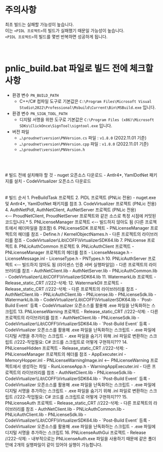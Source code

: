 # 주의사항
최초 빌드는 실패할 가능성이 높습니다.<br/>
이는 `<PIDL 프로젝트>`의 빌드가 실패했기 때문일 가능성이 높습니다.<br>
`<PIDL 프로젝트>`의 빌드를 몇번 반복하면 성공하게 됩니다.
<br/>
<br/>
<br/>
# pnlic_build.bat 파일로 빌드 전에 체크할 사항
- 환경 변수 `PN_BUILD_PATH`
    - C++/C# 컴파일 도구로 기본값은 `C:\Program Files\Microsoft Visual Studio\2022\Professional\Msbuild\Current\Bin\MSBuild.exe` 입니다.
- 환경 변수 `PN_SIGN_TOOL_PATH`
    - 디지털 서명을 위한 도구로 기본값은 `C:\Program Files (x86)\Microsoft SDKs\ClickOnce\SignTool\signtool.exe` 입니다.
- 버전 파일
    - `…\proudnet\version\PNVersion.cs` 파일 : `v1.8.0` (2022.11.01 기준)
    - `…\proudnet\version\PNVersion.cpp` 파일 : `v1.8.0` (2022.11.01 기준)
    - `…\proudnet\version\PNVersion.h`
<br/>
<br/>
<br/>
# 빌드 전에 설치해야 할 것
- nuget 오픈소스 다운로드
- Antlr4*, YamlDotNet 패키지를 설치
- CodeVirtualizer 오픈소스 다운로드
<br/>
<br/>
<br/>
# 빌드 순서
1. PreBuildTask 프로젝트
2. PIDL 프로젝트 (PNLic 전용)
    - nuget.exe 및 Antlr4*, YamlDotNet 패키지를 참조
3. CodeVirtualizer 프로젝트 (PNLic 전용)
4. AuthNetPidl, AuthNetClient, AutNetServer 프로젝트 (PNLic 전용)<br/>
<-- ProudNetClient, ProudNetServer 프로젝트와 같은 소스로 특정 시점에 커밋된 코드입니다.*
5. PNLicenseManager 프로젝트 <-- 빌드하지 않아도 됨 (다른 프로젝트에서 헤더파일을 참조함)
6. PNLicenseSDK 프로젝트
    - PNLicenseManager 프로젝트의 헤더를 참조
        - Define.h / KernelObjectNames.h
    - 다른 프로젝트의 라이브러리를 참조
        - CodeVirtualizer\Lib\COFF\VirtualizerSDK64.lib
7. PNLicense 프로젝트
8. PNLicAuthCommon 프로젝트
9. PNLicAuthClient 프로젝트
    - PNLicenseManager 프로젝트의 헤더를 참조
        - LicenseMessage.h
        - LicenseMessage.inl
        - LicenseType.h
        - PNTypes.h
10. PNLicAuthServer 프로젝트 <-- 빌드하지 않아도 됨 (라이센스 인증 서버 실행파일임)
    - 다른 프로젝트의 라이브러리를 참조
        - AuthNetClient.lib
        - AuthNetServer.lib
        - PNLicAuthCommon.lib
        - CodeVirtualizer\Lib\COFF\VirtualizerSDK64.lib
11. WatermarkLib 프로젝트
    - Release_static_CRT //222-삭제:
12. WatermarkDll 프로젝트
    - Release_static_CRT //222-삭제:
    - 다른 프로젝트의 라이브러리를 참조
        - AuthNetClient.lib
        - PNLicAuthClient.lib
        - PNLicense.lib
        - PNLicenseSdk.lib
        - WatermarkLib.lib
        - CodeVirtualizer\Lib\COFF\VirtualizerSDK64.lib
    - `Post-Build Event` 등록
        - CodeVirtualizer 오픈소스를 활용해 .exe 파일을 난독화하는 스크립트
13. PNLicenseWarning 프로젝트
    - Release_static_CRT //222-삭제:
    - 다른 프로젝트의 라이브러리를 참조
        - AuthNetClient.lib
        - PNLicenseSdk.lib
        - CodeVirtualizer\Lib\COFF\VirtualizerSDK64.lib
    - `Post-Build Event` 등록
        - CodeVirtualizer 오픈소스를 활용해 .exe 파일을 난독화하는 스크립트
        - .exe 파일에 디지털 서명을 추가하는 스크립트
        - .exe 파일을 숨기기 위해 .inl 파일로 변환하는 스크립트 //222-작업필요: C# 코드를 스크립트로 어떻게 구현하지???
14. PNLicenseHidden 프로젝트
    - Release_static_CRT //222-삭제:
    - PNLicenseManager 프로젝트의 헤더를 참조
        - AppExecuter.inl
        - MemoryHopper.inl
        - PNLicenseWarningImage.inl <-- PNLicenseWarning 프로젝트에서 생성하는 파일
        - RunLicenseApp.h
        - WarningAppExecuter.inl
    - 다른 프로젝트의 라이브러리를 참조
        - AuthNetClient.lib
        - PNLicenseSdk.lib
        - CodeVirtualizer\Lib\COFF\VirtualizerSDK64.lib
    - `Post-Build Event` 등록
        - CodeVirtualizer 오픈소스를 활용해 .exe 파일을 난독화하는 스크립트
        - .exe 파일에 디지털 서명을 추가하는 스크립트
        - .exe 파일을 숨기기 위해 .inl 파일로 변환하는 스크립트 //222-작업필요: C# 코드를 스크립트로 어떻게 구현하지???
15. PNLicenseAuth 프로젝트
    - Release_static_CRT //222-삭제:
    - 다른 프로젝트의 라이브러리를 참조
        - AuthNetClient.lib
        - PNLicAuthCommon.lib
        - PNLicAuthClient.lib
        - PNLicenseSdk.lib
        - CodeVirtualizer\Lib\COFF\VirtualizerSDK64.lib
    - `Post-Build Event` 등록
        - CodeVirtualizer 오픈소스를 활용해 .exe 파일을 난독화하는 스크립트
        - .exe 파일에 디지털 서명을 추가하는 스크립트
16. PNLicenseAuthGui 프로젝트
    - Release //222-삭제:
    - 내부적으로는 PNLicenseAuth.exe 파일을 사용하기 때문에 같은 폴더 안에 2개의 실행파일이 같이 있어야 실행이 가능합니다.
